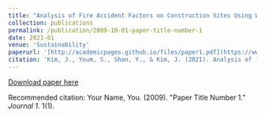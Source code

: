 ```yaml
---
title: "Analysis of Fire Accident Factors on Construction Sites Using Web Crawling and Deep Learning Approach"
collection: publications
permalink: /publication/2009-10-01-paper-title-number-1
date: 2021-01
venue: 'Sustainability'
paperurl: '[http://academicpages.github.io/files/paper1.pdf](https://www.mdpi.com/2071-1050/13/21/11694)](https://www.mdpi.com/2071-1050/13/21/11694)'
citation: 'Kim, J., Youm, S., Shan, Y., & Kim, J. (2021). Analysis of fire accident factors on construction sites using web crawling and deep learning approach. Sustainability, 13(21), 11694.'
---
```


[Download paper here](http://academicpages.github.io/files/paper1.pdf)

Recommended citation: Your Name, You. (2009). "Paper Title Number 1." <i>Journal 1</i>. 1(1).
